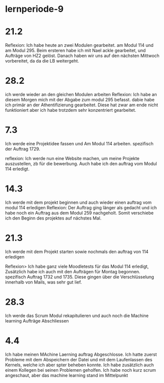 # lernperiode-9

# 21.2
Reflexion:
Ich habe heute an zwei Modulen gearbeitet. am Modul 114 und am Modul 295. Beim ersteren habe ich mit Nael ackle gearbeitet, und Aufträge von HZ2 gelöst. Danach haben wir uns auf den nächsten Mittwoch vorbereitet, da da die LB weitergeht.
# 28.2
ich werde wieder an den gleichen Modulen arbeiten
Reflexion:
Ich habe an diesem Morgen mich mit der Abgabe zum modul 295 befasst. dabie habe ich primär an der Athentifizierung gearbeitet. Diese hat zwar am ende nicht funktioniert aber ich habe trotzdem sehr konzentriert gearbeitet.

# 7.3
Ich werde eine Projektidee fassen und Am Modul 114 arbeiten. spezifisch der Auftrag 1729.

reflexion: Ich werde nun eine Website machen, um meine Projekte auszustellen, zb für die bewerbung.
Auch habe ich den auftrag vom Modul 114 erledigt.

# 14.3
Ich werde mit dem projekt beginnen und auch wieder einen auftrag vom modul 114 erledigen
Reflexion:
Der Auftrag ging länger als gedacht und ich habe noch ein Auftrag aus dem Modul 259 nachgeholt. Somit verschiebe ich den Beginn des projektes auf nächstes Mal.

# 21.3
Ich werde mit dem Projekt starten sowie nochmals den auftrag von 114 erledigen

Reflexion>
Ich habe ganz viele Moodletests für das Modul 114 erledigt, Zusätzlich habe ich auch mit den Aufträgen für Montag begonnen. spezifisch Auftrag 1732 und 1735. Diese gingen über die Verschlüsselung innerhalb von Mails, was sehr gut lief.

# 28.3
Ich werde das Scrum Modul rekapitulieren und auch noch die Machine learning Aufträge Abschliessen

# 4.4
Ich habe meinen MAchine Laerning auftrag Abgeschlosse. Ich hatte zuerst Probleme mit dem Abspeichern der Datei und mit dem Laufenlassen des Kernels, welche ich aber spter beheben konnte. Ich habe zusätzlich auch einem Kollegen bei seinen Problemen geholfen. Ich habe noch kurz scrum angeschaut, aber das machine learning stand im Mittelpunkt
